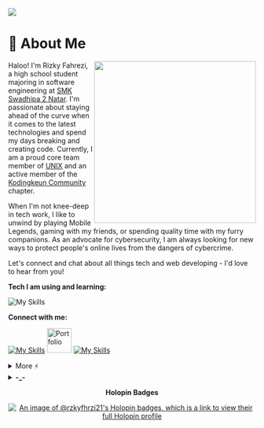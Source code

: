 <img src="https://camo.githubusercontent.com/d348976f3419cd09cf731439742c1b889e3f3cd8e04b2e72e7a219d85b049c37/68747470733a2f2f636c6f75642d6c66697532373079302d6861636b2d636c75622d626f742e76657263656c2e6170702f30666f6f7465722e706e67" >

# 🚀 About Me

<img align="right" src="https://i.imgur.com/840b0PX.gif" width="329">
<p align="left">Haloo! I'm Rizky Fahrezi, a high school student majoring in software engineering at <a href="#">SMK Swadhipa 2 Natar</a>. I'm passionate about staying ahead of the curve when it comes to the latest technologies and spend my days breaking and creating code. Currently, I am a proud core team member of <a href="#">UNIX</a> and an active member of the <a href="#">Kodingkeun Community</a></a> chapter.

When I'm not knee-deep in tech work, I like to unwind by playing Mobile Legends, gaming with my friends, or spending quality time with my furry companions. As an advocate for cybersecurity, I am always looking for new ways to protect people's online lives from the dangers of cybercrime.

Let's connect and chat about all things tech and web developing - I'd love to hear from you!</br>

</p>

**Tech I am using and learning:**

![My Skills](https://skillicons.dev/icons?i=php,html,css,js,mysql,git,github,wordpress,bootstrap,replit,vscode,&theme=dark&perline=9)

**Connect with me:**

[![My Skills](https://skillicons.dev/icons?i=instagram)](https://instagram.com/rzkyfhrzi21/)
<a href="https://rzkyfhrzi21.gihub.io"><img href="https://rzkyfhrzi21.gihub.io" src="https://i.imgur.com/JXfZmZy.png" alt="Portfolio" width="50"></a>
[![My Skills](https://skillicons.dev/icons?i=replit)](https://replit.com/@rzkyfhrzi21/)

<details>
  <summary>More ⚡</summary>
<div align="center">
<!-- <p align="center"> 📊 My Github Stats</p> -->
<p align="center"> 
</br></br>
<p><b>Profile Views</b></p>
	<img src="https://profile-counter.glitch.me/%7Brzkyfhrzi21%7D/count.svg"> </br></br>
<p><b>Github Stats</b></p>
    <img src="https://github-readme-stats.vercel.app/api?username=rzkyfhrzi21&theme=midnight-purple"> </br>
    <img src="https://github-readme-streak-stats.herokuapp.com/?user=rzkyfhrzi21&theme=midnight-purple"> </br></br>
</p>
</details>
<details>
<summary><b>-_-</b></summary>

![rickroll](https://www.icegif.com/wp-content/uploads/rickroll-icegif-4.gif)

</details>
</div>

<div align="center">
<p><b>Holopin Badges</b></p>

[![An image of @rzkyfhrzi21's Holopin badges, which is a link to view their full Holopin profile](https://www.holopin.me/rzkyhxr21)](https://www.holopin.io/@rzkyhxr21)

</div>
